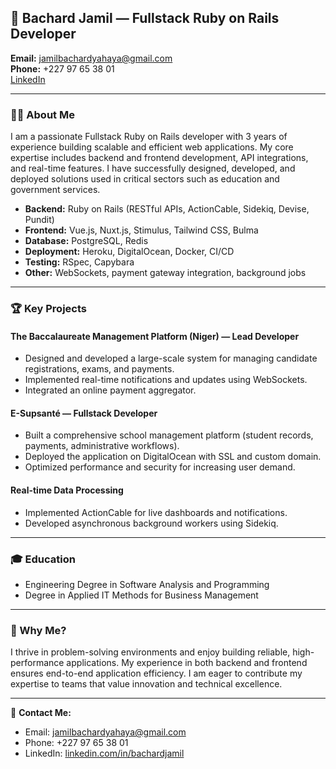 ## 👋 Bachard Jamil — Fullstack Ruby on Rails Developer

**Email:** jamilbachardyahaya@gmail.com  
**Phone:** +227 97 65 38 01  
[LinkedIn](https://linkedin.com/in/bachardjamil)

---

### 🧑‍💻 About Me

I am a passionate Fullstack Ruby on Rails developer with 3 years of experience building scalable and efficient web applications. My core expertise includes backend and frontend development, API integrations, and real-time features. I have successfully designed, developed, and deployed solutions used in critical sectors such as education and government services.

- **Backend:** Ruby on Rails (RESTful APIs, ActionCable, Sidekiq, Devise, Pundit)  
- **Frontend:** Vue.js, Nuxt.js, Stimulus, Tailwind CSS, Bulma  
- **Database:** PostgreSQL, Redis  
- **Deployment:** Heroku, DigitalOcean, Docker, CI/CD  
- **Testing:** RSpec, Capybara  
- **Other:** WebSockets, payment gateway integration, background jobs

---

### 🏆 Key Projects

#### **The Baccalaureate Management Platform (Niger) — Lead Developer**
- Designed and developed a large-scale system for managing candidate registrations, exams, and payments.
- Implemented real-time notifications and updates using WebSockets.
- Integrated an online payment aggregator.

#### **E-Supsanté — Fullstack Developer**
- Built a comprehensive school management platform (student records, payments, administrative workflows).
- Deployed the application on DigitalOcean with SSL and custom domain.
- Optimized performance and security for increasing user demand.

#### **Real-time Data Processing**
- Implemented ActionCable for live dashboards and notifications.
- Developed asynchronous background workers using Sidekiq.

---

### 🎓 Education

- Engineering Degree in Software Analysis and Programming
- Degree in Applied IT Methods for Business Management

---

### 🚀 Why Me?

I thrive in problem-solving environments and enjoy building reliable, high-performance applications. My experience in both backend and frontend ensures end-to-end application efficiency. I am eager to contribute my expertise to teams that value innovation and technical excellence.

---

📧 **Contact Me:**  
- Email: jamilbachardyahaya@gmail.com  
- Phone: +227 97 65 38 01  
- LinkedIn: [linkedin.com/in/bachardjamil](https://linkedin.com/in/bachardjamil)
